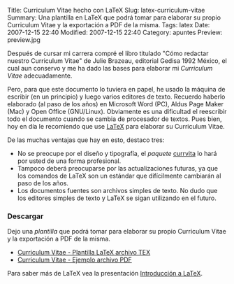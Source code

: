 Title: Curriculum Vitae hecho con LaTeX
Slug: latex-curriculum-vitae
Summary: Una plantilla en LaTeX que podrá tomar para elaborar su propio Curriculum Vitae y la exportación a PDF de la misma.
Tags: latex
Date: 2007-12-15 22:40
Modified: 2007-12-15 22:40
Category: apuntes
Preview: preview.jpg


Después de cursar mi carrera compré el libro titulado "Cómo redactar nuestro Curriculum Vitae" de Julie Brazeau, editorial Gedisa 1992 México, el cual aun conservo y me ha dado las bases para elaborar mi _Curriculum Vitae_ adecuadamente.

Pero, para que este documento lo tuviera en papel, he usado la máquina de escribir (en un principio) y luego varios editores de texto. Recuerdo haberlo elaborado (al paso de los años) en Microsoft Word (PC), Aldus Page Maker (Mac) y Open Office (GNU/Linux). Obviamente es una dificultad el reescribir todo el documento cuando se cambia de procesador de textos. Pues bien, hoy en día le recomiendo que use [LaTeX](http://es.wikipedia.org/wiki/LaTeX) para elaborar su Curriculum Vitae.

De las muchas ventajas que hay en esto, destaco tres:

* No se preocupe por el diseño y tipografía, el _paquete_ [currvita](http://tug.ctan.org/tex-archive/macros/latex/contrib/currvita/) lo hará por usted de una forma profesional.
* Tampoco deberá preocuparse por las actualizaciones futuras, ya que los comandos de LaTeX son un estándar que difícilmente cambiarán al paso de los años.
* Los documentos fuentes son archivos simples de texto. No dudo que los editores simples de texto y LaTeX se sigan utilizando en el futuro.

### Descargar

Dejo una _plantilla_ que podrá tomar para elaborar su propio Curriculum Vitae y la exportación a PDF de la misma.

* [Curriculum Vitae - Plantilla LaTeX archivo TEX](curriculum_vitae.tex)
* [Curriculum Vitae - Ejemplo archivo PDF](curriculum_vitae.pdf)

Para saber más de LaTeX vea la presentación [Introducción a LaTeX]({filename}/presentaciones/latex-introduccion/latex-introduccion.md).
